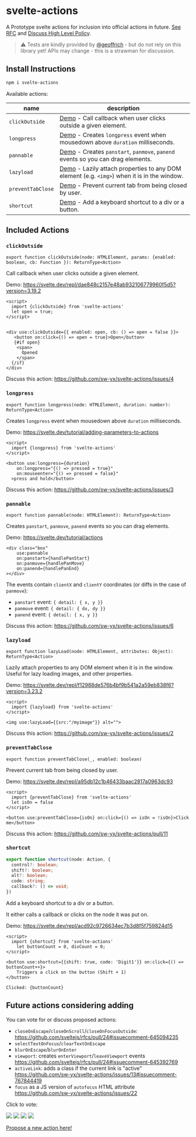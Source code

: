 # svelte-actions

A Prototype svelte actions for inclusion into official actions in future. [See RFC](https://github.com/sveltejs/rfcs/pull/24) and [Discuss High Level Policy](https://github.com/sw-yx/svelte-actions/issues/7).

> ⚠️ Tests are kindly provided by [@geoffrich](https://github.com/sw-yx/svelte-actions/pull/18) - but do not rely on this library yet! APIs may change - this is a strawman for discussion.

## Install Instructions

```bash
npm i svelte-actions
```

Available actions:

| name              | description                                                                                                                                                            |
|-------------------|------------------------------------------------------------------------------------------------------------------------------------------------------------------------|
| `clickOutside`    | [Demo](https://svelte.dev/repl/dae848c2157e48ab932106779960f5d5?version=3.19.2) - Call callback when user clicks outside a given element.                              |
| `longpress`       | [Demo](https://svelte.dev/tutorial/adding-parameters-to-actions) - Creates `longpress` event when mousedown above `duration` milliseconds.                             |
| `pannable`        | [Demo](https://svelte.dev/tutorial/actions) - Creates `panstart`, `panmove`, `panend` events so you can drag elements.                                                 |
| `lazyload`        | [Demo](https://svelte.dev/repl/f12988de576b4bf9b541a2a59eb838f6?version=3.23.2) - Lazily attach properties to any DOM element (e.g. `<img>`) when it is in the window. |
| `preventTabClose` | [Demo](https://svelte.dev/repl/a95db12c1b46433baac2817a0963dc93) - Prevent current tab from being closed by user.                                                      |
| `shortcut`        | [Demo](https://svelte.dev/repl/acd92c9726634ec7b3d8f5f759824d15) - Add a keyboard shortcut to a div or a button.                                                       |


## Included Actions

### `clickOutside`

`export function clickOutside(node: HTMLElement, params: {enabled: boolean, cb: Function }): ReturnType<Action>`

Call callback when user clicks outside a given element.

Demo: https://svelte.dev/repl/dae848c2157e48ab932106779960f5d5?version=3.19.2


```svelte
<script>
  import {clickOutside} from 'svelte-actions'
  let open = true;
</script>


<div use:clickOutside={{ enabled: open, cb: () => open = false }}>
   <button on:click={() => open = true}>Open</button>
   {#if open}
    <span>
      Opened
    </span>
  {/if}
</div>
```

Discuss this action: https://github.com/sw-yx/svelte-actions/issues/4

### `longpress`

`export function longpress(node: HTMLElement, duration: number): ReturnType<Action>`

Creates `longpress` event when mousedown above `duration` milliseconds.

Demo: https://svelte.dev/tutorial/adding-parameters-to-actions

```svelte
<script>
  import {longpress} from 'svelte-actions'
</script>

<button use:longpress={duration}
    on:longpress="{() => pressed = true}"
    on:mouseenter="{() => pressed = false}"
  >press and hold</button>
```

Discuss this action: https://github.com/sw-yx/svelte-actions/issues/3

### `pannable`

`export function pannable(node: HTMLElement): ReturnType<Action>`

Creates `panstart`, `panmove`, `panend` events so you can drag elements. 

Demo: https://svelte.dev/tutorial/actions

```svelte
<div class="box"
	use:pannable
	on:panstart={handlePanStart}
	on:panmove={handlePanMove}
	on:panend={handlePanEnd}
></div>
```

The events contain `clientX` and `clientY` coordinates (or diffs in the case of `panmove`):

- `panstart` event: `{ detail: { x, y }}`
- `panmove` event: `{ detail: { dx, dy }}`
- `panend` event: `{ detail: { x, y }}`

Discuss this action: https://github.com/sw-yx/svelte-actions/issues/6

### `lazyload`

`export function lazyLoad(node: HTMLElement, attributes: Object): ReturnType<Action>`

Lazily attach properties to any DOM element when it is in the window. Useful for lazy loading images, and other properties.

Demo: https://svelte.dev/repl/f12988de576b4bf9b541a2a59eb838f6?version=3.23.2

```svelte
<script>
  import {lazyload} from 'svelte-actions'
</script>

<img use:lazyLoad={{src:"/myimage"}} alt="">
```

Discuss this action: https://github.com/sw-yx/svelte-actions/issues/2

### `preventTabClose`

`export function preventTabClose(_, enabled: boolean)`

Prevent current tab from being closed by user.

Demo: https://svelte.dev/repl/a95db12c1b46433baac2817a0963dc93

```svelte
<script>
  import {preventTabClose} from 'svelte-actions'
  let isOn = false
</script>

<button use:preventTabClose={isOn} on:click={() => isOn = !isOn}>Click me</button>
```

Discuss this action: https://github.com/sw-yx/svelte-actions/pull/11

### `shortcut`

```ts
export function shortcut(node: Action, {
  control?: boolean;
  shift?: boolean;
  alt?: boolean;
  code: string;
  callback?: () => void;
})
```

Add a keyboard shortcut to a div or a button.

It either calls a callback or clicks on the node it was put on.

Demo: https://svelte.dev/repl/acd92c9726634ec7b3d8f5f759824d15

```svelte
<script>
  import {shortcut} from 'svelte-actions'
	let buttonCount = 0, divCount = 0;
</script>

<button use:shortcut={{shift: true, code: 'Digit1'}} on:click={() => buttonCount++}>
	Triggers a click on the button (Shift + 1)				
</button>

Clicked: {buttonCount}
```

## Future actions considering adding

You can vote for or discuss proposed actions:

- `closeOnEscape`/`closeOnScroll`/`closeOnFocusOutside`: https://github.com/sveltejs/rfcs/pull/24#issuecomment-645094235
- `selectTextOnFocus`/`clearTextOnEscape`
- `blurOnEscape`/`blurOnEnter`
- `viewport`: creates `enterViewport`/`leaveViewport` events https://github.com/sveltejs/rfcs/pull/24#issuecomment-645392769
- `activeLink`: adds a class if the current link is "active" https://github.com/sw-yx/svelte-actions/issues/13#issuecomment-767844419
- `focus` as a JS version of `autofocus` HTML attribute https://github.com/sw-yx/svelte-actions/issues/22

Click to vote:

[![](https://api.gh-polls.com/poll/01EP26KTTPK3XJMAV132PP1Z6P/viewport)](https://api.gh-polls.com/poll/01EP26KTTPK3XJMAV132PP1Z6P/viewport/vote)
[![](https://api.gh-polls.com/poll/01EP26KTTPK3XJMAV132PP1Z6P/selectTextOnFocus%2CclearTextOnEscape)](https://api.gh-polls.com/poll/01EP26KTTPK3XJMAV132PP1Z6P/selectTextOnFocus%2CclearTextOnEscape/vote)
[![](https://api.gh-polls.com/poll/01EP26KTTPK3XJMAV132PP1Z6P/blurOnEscape%2CblurOnEnter)](https://api.gh-polls.com/poll/01EP26KTTPK3XJMAV132PP1Z6P/blurOnEscape%2CblurOnEnter/vote)
[![](https://api.gh-polls.com/poll/01EP26KTTPK3XJMAV132PP1Z6P/closeOn%7BEscape%2CScroll%2CFocusOutside%7D)](https://api.gh-polls.com/poll/01EP26KTTPK3XJMAV132PP1Z6P/closeOn%7BEscape%2CScroll%2CFocusOutside%7D/vote)



[Propose a new action here!](https://github.com/sw-yx/svelte-actions/issues/new)
